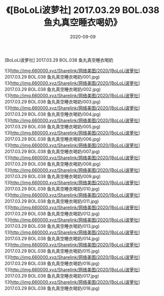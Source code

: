 ﻿---
layout: post
title:  《[BoLoLi波萝社] 2017.03.29 BOL.038 鱼丸真空睡衣喝奶》
date:   2020-09-09
img: http://img.660000.xyz/Sharelink/网络美图/2020/[BoLoLi波萝社] 2017.03.29 BOL.038 鱼丸真空睡衣喝奶/000.jpg
categories: [美女, 清纯, 唯美]
---

[BoLoLi波萝社] 2017.03.29 BOL.038 鱼丸真空睡衣喝奶

  ![](http://img.660000.xyz/Sharelink/网络美图/2020/[BoLoLi波萝社] 2017.03.29 BOL.038 鱼丸真空睡衣喝奶/001.jpg) <br> ![](http://img.660000.xyz/Sharelink/网络美图/2020/[BoLoLi波萝社] 2017.03.29 BOL.038 鱼丸真空睡衣喝奶/002.jpg) <br> ![](http://img.660000.xyz/Sharelink/网络美图/2020/[BoLoLi波萝社] 2017.03.29 BOL.038 鱼丸真空睡衣喝奶/003.jpg) <br> ![](http://img.660000.xyz/Sharelink/网络美图/2020/[BoLoLi波萝社] 2017.03.29 BOL.038 鱼丸真空睡衣喝奶/004.jpg) <br> ![](http://img.660000.xyz/Sharelink/网络美图/2020/[BoLoLi波萝社] 2017.03.29 BOL.038 鱼丸真空睡衣喝奶/005.jpg) <br> ![](http://img.660000.xyz/Sharelink/网络美图/2020/[BoLoLi波萝社] 2017.03.29 BOL.038 鱼丸真空睡衣喝奶/006.jpg) <br> ![](http://img.660000.xyz/Sharelink/网络美图/2020/[BoLoLi波萝社] 2017.03.29 BOL.038 鱼丸真空睡衣喝奶/007.jpg) <br> ![](http://img.660000.xyz/Sharelink/网络美图/2020/[BoLoLi波萝社] 2017.03.29 BOL.038 鱼丸真空睡衣喝奶/008.jpg) <br> ![](http://img.660000.xyz/Sharelink/网络美图/2020/[BoLoLi波萝社] 2017.03.29 BOL.038 鱼丸真空睡衣喝奶/009.jpg) <br> ![](http://img.660000.xyz/Sharelink/网络美图/2020/[BoLoLi波萝社] 2017.03.29 BOL.038 鱼丸真空睡衣喝奶/010.jpg) <br> ![](http://img.660000.xyz/Sharelink/网络美图/2020/[BoLoLi波萝社] 2017.03.29 BOL.038 鱼丸真空睡衣喝奶/011.jpg) <br> ![](http://img.660000.xyz/Sharelink/网络美图/2020/[BoLoLi波萝社] 2017.03.29 BOL.038 鱼丸真空睡衣喝奶/012.jpg) <br> ![](http://img.660000.xyz/Sharelink/网络美图/2020/[BoLoLi波萝社] 2017.03.29 BOL.038 鱼丸真空睡衣喝奶/013.jpg) <br> ![](http://img.660000.xyz/Sharelink/网络美图/2020/[BoLoLi波萝社] 2017.03.29 BOL.038 鱼丸真空睡衣喝奶/014.jpg) <br> ![](http://img.660000.xyz/Sharelink/网络美图/2020/[BoLoLi波萝社] 2017.03.29 BOL.038 鱼丸真空睡衣喝奶/015.jpg) <br> ![](http://img.660000.xyz/Sharelink/网络美图/2020/[BoLoLi波萝社] 2017.03.29 BOL.038 鱼丸真空睡衣喝奶/016.jpg) <br> ![](http://img.660000.xyz/Sharelink/网络美图/2020/[BoLoLi波萝社] 2017.03.29 BOL.038 鱼丸真空睡衣喝奶/017.jpg) <br> ![](http://img.660000.xyz/Sharelink/网络美图/2020/[BoLoLi波萝社] 2017.03.29 BOL.038 鱼丸真空睡衣喝奶/018.jpg) <br>